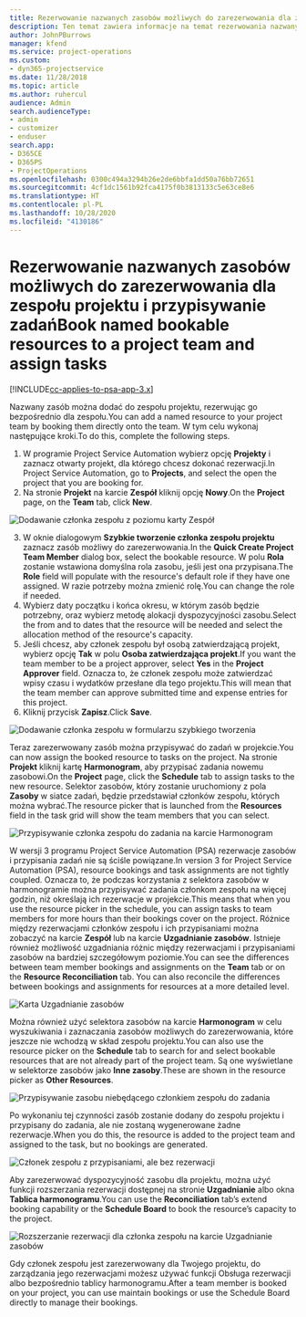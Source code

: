```yaml
---
title: Rezerwowanie nazwanych zasobów możliwych do zarezerwowania dla zespołu projektu i przypisywanie zadań
description: Ten temat zawiera informacje na temat rezerwowania nazwanych zasobów dla zespołów projektów oraz o przypisywaniu ich do zadań.
author: JohnPBurrows
manager: kfend
ms.service: project-operations
ms.custom:
- dyn365-projectservice
ms.date: 11/28/2018
ms.topic: article
ms.author: ruhercul
audience: Admin
search.audienceType:
- admin
- customizer
- enduser
search.app:
- D365CE
- D365PS
- ProjectOperations
ms.openlocfilehash: 0300c494a3294b26e2de6bbfa1dd50a76bb72651
ms.sourcegitcommit: 4cf1dc1561b92fca4175f0b3813133c5e63ce8e6
ms.translationtype: HT
ms.contentlocale: pl-PL
ms.lasthandoff: 10/28/2020
ms.locfileid: "4130186"
---
```

# <a name="book-named-bookable-resources-to-a-project-team-and-assign-tasks"></a><span data-ttu-id="397a7-103">Rezerwowanie nazwanych zasobów możliwych do zarezerwowania dla zespołu projektu i przypisywanie zadań</span><span class="sxs-lookup"><span data-stu-id="397a7-103">Book named bookable resources to a project team and assign tasks</span></span> 

[!INCLUDE[cc-applies-to-psa-app-3.x](../includes/cc-applies-to-psa-app-3x.md)]

<span data-ttu-id="397a7-104">Nazwany zasób można dodać do zespołu projektu, rezerwując go bezpośrednio dla zespołu.</span><span class="sxs-lookup"><span data-stu-id="397a7-104">You can  add a named resource to your project team by booking them directly onto the team.</span></span> <span data-ttu-id="397a7-105">W tym celu wykonaj następujące kroki.</span><span class="sxs-lookup"><span data-stu-id="397a7-105">To do this, complete the following steps.</span></span>

1. <span data-ttu-id="397a7-106">W programie Project Service Automation wybierz opcję **Projekty** i zaznacz otwarty projekt, dla którego chcesz dokonać rezerwacji.</span><span class="sxs-lookup"><span data-stu-id="397a7-106">In  Project Service Automation, go to **Projects**, and select the open the project that you are booking for.</span></span>
2. <span data-ttu-id="397a7-107">Na stronie **Projekt** na karcie **Zespół** kliknij opcję **Nowy**.</span><span class="sxs-lookup"><span data-stu-id="397a7-107">On the **Project** page, on the **Team** tab, click **New**.</span></span> 

![Dodawanie członka zespołu z poziomu karty Zespół](media/RM-how-to-1.png)

3. <span data-ttu-id="397a7-109">W oknie dialogowym **Szybkie tworzenie członka zespołu projektu** zaznacz zasób możliwy do zarezerwowania.</span><span class="sxs-lookup"><span data-stu-id="397a7-109">In the **Quick Create Project Team Member** dialog box, select the bookable resource.</span></span> <span data-ttu-id="397a7-110">W polu **Rola** zostanie wstawiona domyślna rola zasobu, jeśli jest ona przypisana.</span><span class="sxs-lookup"><span data-stu-id="397a7-110">The **Role** field will populate with the resource's default role if they have one assigned.</span></span> <span data-ttu-id="397a7-111">W razie potrzeby można zmienić rolę.</span><span class="sxs-lookup"><span data-stu-id="397a7-111">You can change the role if needed.</span></span> 
4. <span data-ttu-id="397a7-112">Wybierz daty początku i końca okresu, w którym zasób będzie potrzebny, oraz wybierz metodę alokacji dyspozycyjności zasobu.</span><span class="sxs-lookup"><span data-stu-id="397a7-112">Select the from and to dates that the resource will be needed and select the allocation method of the resource's capacity.</span></span> 
5. <span data-ttu-id="397a7-113">Jeśli chcesz, aby członek zespołu był osobą zatwierdzającą projekt, wybierz opcję **Tak** w polu **Osoba zatwierdzająca projekt**.</span><span class="sxs-lookup"><span data-stu-id="397a7-113">If you want the team member to be a project approver, select **Yes** in the **Project Approver** field.</span></span> <span data-ttu-id="397a7-114">Oznacza to, że członek zespołu może zatwierdzać wpisy czasu i wydatków przesłane dla tego projektu.</span><span class="sxs-lookup"><span data-stu-id="397a7-114">This will mean that the team member can approve submitted time and expense entries for this project.</span></span> 
6. <span data-ttu-id="397a7-115">Kliknij przycisk **Zapisz**.</span><span class="sxs-lookup"><span data-stu-id="397a7-115">Click **Save**.</span></span>

![Dodawanie członka zespołu w formularzu szybkiego tworzenia](media/RM-how-to-2.png)


<span data-ttu-id="397a7-117">Teraz zarezerwowany zasób można przypisywać do zadań w projekcie.</span><span class="sxs-lookup"><span data-stu-id="397a7-117">You can now assign the booked resource to tasks on the project.</span></span> <span data-ttu-id="397a7-118">Na stronie **Projekt** kliknij kartę **Harmonogram**, aby przypisać zadania nowemu zasobowi.</span><span class="sxs-lookup"><span data-stu-id="397a7-118">On the **Project** page, click the **Schedule** tab to assign tasks to the new resource.</span></span> <span data-ttu-id="397a7-119">Selektor zasobów, który zostanie uruchomiony z pola **Zasoby** w siatce zadań, będzie przedstawiał członków zespołu, których można wybrać.</span><span class="sxs-lookup"><span data-stu-id="397a7-119">The resource picker that is launched from the **Resources** field in the task grid will show the team members that you can select.</span></span>

![Przypisywanie członka zespołu do zadania na karcie Harmonogram](media/RM-how-to-3.png)

<span data-ttu-id="397a7-121">W wersji 3 programu Project Service Automation (PSA) rezerwacje zasobów i przypisania zadań nie są ściśle powiązane.</span><span class="sxs-lookup"><span data-stu-id="397a7-121">In version 3 for Project Service Automation (PSA), resource bookings and task assignments are not tightly coupled.</span></span> <span data-ttu-id="397a7-122">Oznacza to, że podczas korzystania z selektora zasobów w harmonogramie można przypisywać zadania członkom zespołu na więcej godzin, niż określają ich rezerwacje w projekcie.</span><span class="sxs-lookup"><span data-stu-id="397a7-122">This means that when you use the resource picker in the schedule, you can assign tasks to team members for more hours than their bookings cover on the project.</span></span>
<span data-ttu-id="397a7-123">Różnice między rezerwacjami członków zespołu i ich przypisaniami można zobaczyć na karcie **Zespół** lub na karcie **Uzgadnianie zasobów**. Istnieje również możliwość uzgadniania różnic między rezerwacjami i przypisaniami zasobów na bardziej szczegółowym poziomie.</span><span class="sxs-lookup"><span data-stu-id="397a7-123">You can see the differences between team member bookings and assignments on the **Team** tab or on the **Resource Reconciliation** tab. You can also reconcile the differences between bookings and assignments for resources at a more detailed level.</span></span>

![Karta Uzgadnianie zasobów](media/RM-how-to-4.png)

<span data-ttu-id="397a7-125">Można również użyć selektora zasobów na karcie **Harmonogram** w celu wyszukiwania i zaznaczania zasobów możliwych do zarezerwowania, które jeszcze nie wchodzą w skład zespołu projektu.</span><span class="sxs-lookup"><span data-stu-id="397a7-125">You can also use the resource picker on the **Schedule** tab to search for and select bookable resources that are not already part of the project team.</span></span> <span data-ttu-id="397a7-126">Są one wyświetlane w selektorze zasobów jako **Inne zasoby**.</span><span class="sxs-lookup"><span data-stu-id="397a7-126">These are shown in the resource picker as **Other Resources**.</span></span>

![Przypisywanie zasobu niebędącego członkiem zespołu do zadania](media/RM-how-to-5.png)

<span data-ttu-id="397a7-128">Po wykonaniu tej czynności zasób zostanie dodany do zespołu projektu i przypisany do zadania, ale nie zostaną wygenerowane żadne rezerwacje.</span><span class="sxs-lookup"><span data-stu-id="397a7-128">When you do this, the resource is added to the project team and assigned to the task, but no bookings are generated.</span></span>

![Członek zespołu z przypisaniami, ale bez rezerwacji](media/RM-how-to-6.png)

<span data-ttu-id="397a7-130">Aby zarezerwować dyspozycyjność zasobu dla projektu, można użyć funkcji rozszerzania rezerwacji dostępnej na stronie **Uzgadnianie** albo okna **Tablica harmonogramu**.</span><span class="sxs-lookup"><span data-stu-id="397a7-130">You can use the **Reconciliation** tab’s extend booking capability or the **Schedule Board** to book the resource’s capacity to the project.</span></span>

![Rozszerzanie rezerwacji dla członka zespołu na karcie Uzgadnianie zasobów](media/RM-how-to-7.png)

<span data-ttu-id="397a7-132">Gdy członek zespołu jest zarezerwowany dla Twojego projektu, do zarządzania jego rezerwacjami możesz używać funkcji Obsługa rezerwacji albo bezpośrednio tablicy harmonogramu.</span><span class="sxs-lookup"><span data-stu-id="397a7-132">After a team member is booked on your project, you can use maintain bookings or use the Schedule Board directly to manage their bookings.</span></span>
